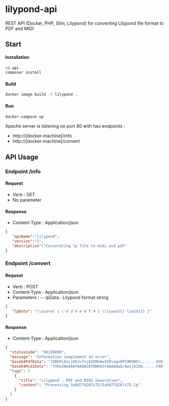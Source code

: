 # lilypond-api
REST API (Docker, PHP, Slim, Lilypond) for converting Lilypond file format to PDF and MIDI

## Start

#### Installation
```bash
cd api
composer install
```
	
#### Build
```bash
docker image build -t lilypond .
```

#### Run
```bash
docker-compose up
```
Apache server is listening on port 80 with two endpoints : 
- http://[docker-machine]/info 
- http://[docker-machine]/convert


## API Usage

### Endpoint /info

#### Request
- Verb : GET
- No parameter
	
#### Response
- Content-Type : Application/json
```json
{
   "apiName":"lilypond",
   "version":"1",
   "description":"Convereting lp file to midi and pdf"
}
```  
	
### Endpoint /convert
	
#### Request	
- Verb : POST
- Content-Type : Application/json
- Parameters :
-- lpData : Lilypond format string 
```json
{
   "lpData": "\\score{ { c'4 d'4 e'4 f'4 } \\layout{} \\midi{} }"
}
```
	
#### Response
- Content-Type : Application/json
```json  
{
  "statusCode": "OK|ERROR",
  "message": "Information complement on error",
  "base64PdfData": "JVBERi0xLjQKJcfsj6IKNSAwIG9iago8PC9MZW5n.......0YK",
  "base64MidiData": "TVRoZAAAAAYAAQACAYBNVHJrAAAAUwD/Aw1jb250......F0b",
  "logs": [
    {
      "title": "Lilypond : PDF and MIDI Generation",
      "content": "Processing 5a9d77d267c75/5a9d77d267c75.lp"
    }
  ]
}
```
